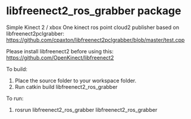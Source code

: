# libfreenect2_ros_grabber package
Simple Kinect 2 / xbox One kinect ros point cloud2 publisher based on libfreenect2pclgrabber:
https://github.com/cpaxton/libfreenect2pclgrabber/blob/master/test.cpp

Please install libfreenect2 before using this: 
https://github.com/OpenKinect/libfreenect2

To build:
1. Place the source folder to your workspace folder.
2. Run catkin build libfreenect2_ros_grabber

To run:
1. rosrun libfreenect2_ros_grabber libfreenect2_ros_grabber